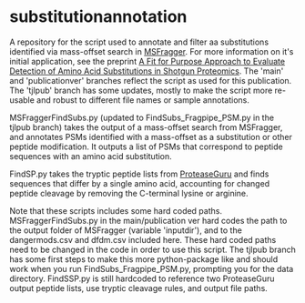 # substitutionannotation
A repository for the script used to annotate and filter aa substitutions identified via mass-offset search in [MSFragger](https://fragpipe.nesvilab.org/). For more information on it's initial application, see the preprint [A Fit for Purpose Approach to Evaluate Detection of Amino Acid Substitutions in Shotgun Proteomics](https://doi.org/10.1101/2023.08.09.552645). The 'main' and 'publicationver' branches reflect the script as used for this publication. The 'tjlpub' branch has some updates, mostly to make the script more re-usable and robust to different file names or sample annotations.

MSFraggerFindSubs.py (updated to FindSubs_Fragpipe_PSM.py in the tjlpub branch) takes the output of a mass-offset search from MSFragger, and annotates PSMs identified with a mass-offset as a substitution or other peptide modification. It outputs a list of PSMs that correspond to peptide sequences with an amino acid substitution.

FindSP.py takes the tryptic peptide lists from [ProteaseGuru](https://github.com/smith-chem-wisc/ProteaseGuru) and finds sequences that differ by a single amino acid, accounting for changed peptide cleavage by removing the C-terminal lysine or arginine. 

Note that these scripts includes some hard coded paths. MSFraggerFindSubs.py in the main/publication ver hard codes the path to the output folder of MSFragger (variable 'inputdir'), and to the dangermods.csv and dfdm.csv included here. These hard coded paths need to be changed in the code in order to use this script. The tjlpub branch has some first steps to make this more python-package like and should work when you run FindSubs_Fragpipe_PSM.py, prompting you for the data directory. FindSSP.py is still hardcoded to reference two ProteaseGuru output peptide lists, use tryptic cleavage rules, and output file paths.

